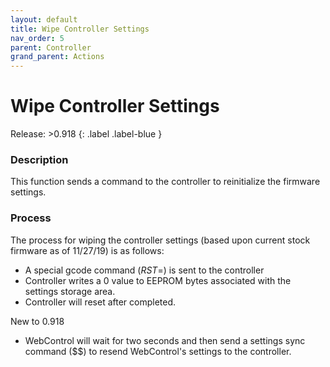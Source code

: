 ```yaml
---
layout: default
title: Wipe Controller Settings
nav_order: 5
parent: Controller
grand_parent: Actions
---
```

# Wipe Controller Settings
  
Release: >0.918
{: .label .label-blue }  

  
### Description
This function sends a command to the controller to reinitialize the firmware settings. 

### Process

The process for wiping the controller settings (based upon current stock firmware as of 11/27/19) is as follows:

* A special gcode command ($RST=$) is sent to the controller
* Controller writes a 0 value to EEPROM bytes associated with the settings storage area.
* Controller will reset after completed.

New to 0.918 

* WebControl will wait for two seconds and then send a settings sync command ($$) to resend WebControl's settings to the controller.
 

